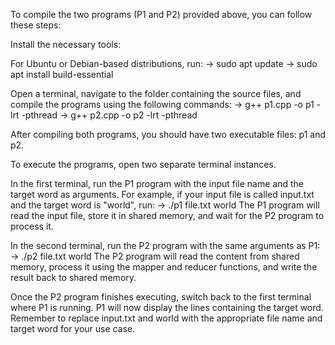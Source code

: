 To compile the two programs (P1 and P2) provided above, you can follow these steps:

Install the necessary tools:

For Ubuntu or Debian-based distributions, run:
 ->  sudo apt update
 -> sudo apt install build-essential

Open a terminal, navigate to the folder containing the source files, and compile the programs using the following commands:
 -> g++ p1.cpp -o p1 -lrt -pthread
 -> g++ p2.cpp -o p2 -lrt -pthread

After compiling both programs, you should have two executable files: p1 and p2.

To execute the programs, open two separate terminal instances.

In the first terminal, run the P1 program with the input file name and the target word as arguments. For example, if your input file is called input.txt and the target word is "world", run:
 -> ./p1 file.txt world
The P1 program will read the input file, store it in shared memory, and wait for the P2 program to process it.

In the second terminal, run the P2 program with the same arguments as P1:
 -> ./p2 file.txt world
The P2 program will read the content from shared memory, process it using the mapper and reducer functions, and write the result back to shared memory.

Once the P2 program finishes executing, switch back to the first terminal where P1 is running. P1 will now display the lines containing the target word.
Remember to replace input.txt and world with the appropriate file name and target word for your use case.